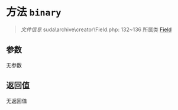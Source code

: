 # 方法 `binary`

> *文件信息* suda\archive\creator\Field.php: 132~136
> 所属类 [Field](../Field.md)




## 参数


无参数


## 返回值

无返回值
